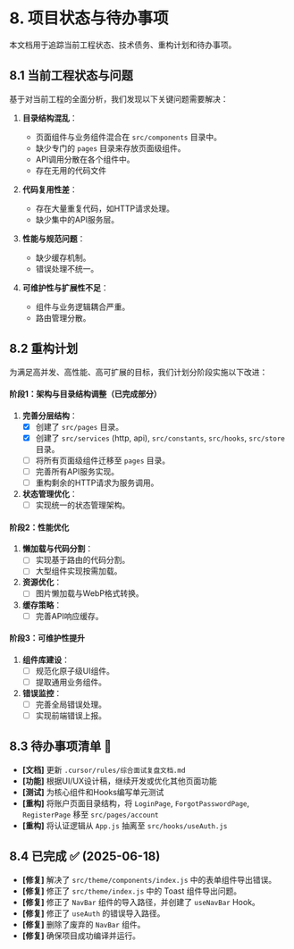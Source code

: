 # 8. 项目状态与待办事项

本文档用于追踪当前工程状态、技术债务、重构计划和待办事项。

## 8.1 当前工程状态与问题

基于对当前工程的全面分析，我们发现以下关键问题需要解决：

1. **目录结构混乱**：
   - 页面组件与业务组件混合在 `src/components` 目录中。
   - 缺少专门的 `pages` 目录来存放页面级组件。
   - API调用分散在各个组件中。
   - 存在无用的代码文件

2. **代码复用性差**：
   - 存在大量重复代码，如HTTP请求处理。
   - 缺少集中的API服务层。

3. **性能与规范问题**：
   - 缺少缓存机制。
   - 错误处理不统一。

4. **可维护性与扩展性不足**：
   - 组件与业务逻辑耦合严重。
   - 路由管理分散。

## 8.2 重构计划

为满足高并发、高性能、高可扩展的目标，我们计划分阶段实施以下改进：

#### 阶段1：架构与目录结构调整（已完成部分）

1. **完善分层结构**：
   - [x] 创建了 `src/pages` 目录。
   - [x] 创建了 `src/services` (http, api), `src/constants`, `src/hooks`, `src/store` 目录。
   - [ ] 将所有页面级组件迁移至 `pages` 目录。
   - [ ] 完善所有API服务实现。
   - [ ] 重构剩余的HTTP请求为服务调用。

2. **状态管理优化**：
   - [ ] 实现统一的状态管理架构。

#### 阶段2：性能优化

1. **懒加载与代码分割**：
   - [ ] 实现基于路由的代码分割。
   - [ ] 大型组件实现按需加载。

2. **资源优化**：
   - [ ] 图片懒加载与WebP格式转换。

3. **缓存策略**：
   - [ ] 完善API响应缓存。

#### 阶段3：可维护性提升

1. **组件库建设**：
   - [ ] 规范化原子级UI组件。
   - [ ] 提取通用业务组件。

3. **错误监控**：
   - [ ] 完善全局错误处理。
   - [ ] 实现前端错误上报。

## 8.3 待办事项清单 📝

- **[文档]** 更新 `.cursor/rules/综合面试复盘文档.md`
- **[功能]** 根据UI/UX设计稿，继续开发或优化其他页面功能
- **[测试]** 为核心组件和Hooks编写单元测试
- **[重构]** 将账户页面目录结构，将 `LoginPage`, `ForgotPasswordPage`, `RegisterPage` 移至 `src/pages/account`
- **[重构]** 将认证逻辑从 `App.js` 抽离至 `src/hooks/useAuth.js`

## 8.4 已完成 ✅ (2025-06-18)

- **[修复]** 解决了 `src/theme/components/index.js` 中的表单组件导出错误。
- **[修复]** 修正了 `src/theme/index.js` 中的 Toast 组件导出问题。
- **[修复]** 修正了 `NavBar` 组件的导入路径，并创建了 `useNavBar` Hook。
- **[修复]** 修正了 `useAuth` 的错误导入路径。
- **[修复]** 删除了废弃的 `NavBar` 组件。
- **[修复]** 确保项目成功编译并运行。 